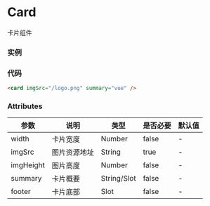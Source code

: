 # Card
卡片组件

### 实例
<card imgSrc="/logo.png" summary="vue" />

### 代码

```html
<card imgSrc="/logo.png" summary="vue" />
```

### Attributes

| 参数 | 说明 | 类型 | 是否必要 | 默认值 |
| --- | --- | --- | --- | --- |
| width | 卡片宽度 | Number | false | - |
| imgSrc | 图片资源地址 | String | true | - |
| imgHeight | 图片高度 | Number | false | - |
| summary | 卡片概要 | String/Slot | false | - |
| footer | 卡片底部 | Slot | false | - |